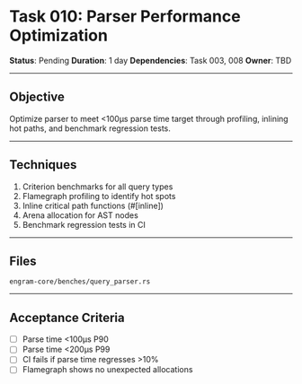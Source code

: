 # Task 010: Parser Performance Optimization

**Status**: Pending
**Duration**: 1 day
**Dependencies**: Task 003, 008
**Owner**: TBD

---

## Objective

Optimize parser to meet <100μs parse time target through profiling, inlining hot paths, and benchmark regression tests.

---

## Techniques

1. Criterion benchmarks for all query types
2. Flamegraph profiling to identify hot spots
3. Inline critical path functions (#[inline])
4. Arena allocation for AST nodes
5. Benchmark regression tests in CI

---

## Files

`engram-core/benches/query_parser.rs`

---

## Acceptance Criteria

- [ ] Parse time <100μs P90
- [ ] Parse time <200μs P99
- [ ] CI fails if parse time regresses >10%
- [ ] Flamegraph shows no unexpected allocations
